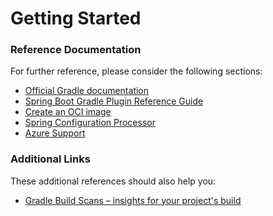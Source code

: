 # Getting Started

### Reference Documentation
For further reference, please consider the following sections:

* [Official Gradle documentation](https://docs.gradle.org)
* [Spring Boot Gradle Plugin Reference Guide](https://docs.spring.io/spring-boot/docs/2.3.8.RELEASE/gradle-plugin/reference/html/)
* [Create an OCI image](https://docs.spring.io/spring-boot/docs/2.3.8.RELEASE/gradle-plugin/reference/html/#build-image)
* [Spring Configuration Processor](https://docs.spring.io/spring-boot/docs/2.4.2/reference/htmlsingle/#configuration-metadata-annotation-processor)
* [Azure Support](https://github.com/Microsoft/azure-spring-boot/tree/master/azure-spring-boot)

### Additional Links
These additional references should also help you:

* [Gradle Build Scans – insights for your project's build](https://scans.gradle.com#gradle)

